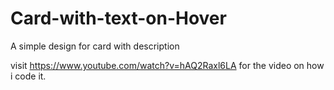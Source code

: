 # Card-with-text-on-Hover

A simple design for card with description

visit https://www.youtube.com/watch?v=hAQ2Raxl6LA for the video on how i code it.
